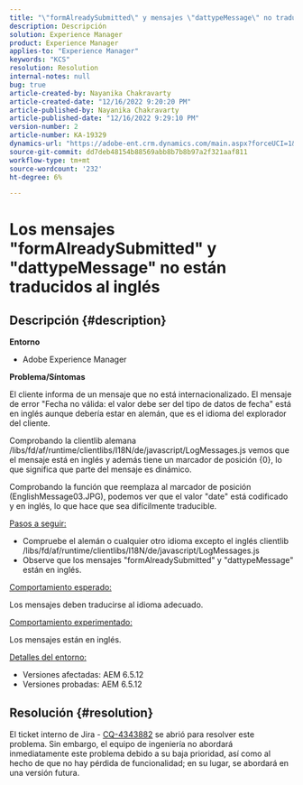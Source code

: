 ```yaml
---
title: "\"formAlreadySubmitted\" y mensajes \"dattypeMessage\" no traducidos del inglés"
description: Descripción
solution: Experience Manager
product: Experience Manager
applies-to: "Experience Manager"
keywords: "KCS"
resolution: Resolution
internal-notes: null
bug: true
article-created-by: Nayanika Chakravarty
article-created-date: "12/16/2022 9:20:20 PM"
article-published-by: Nayanika Chakravarty
article-published-date: "12/16/2022 9:29:10 PM"
version-number: 2
article-number: KA-19329
dynamics-url: "https://adobe-ent.crm.dynamics.com/main.aspx?forceUCI=1&pagetype=entityrecord&etn=knowledgearticle&id=3ef53070-877d-ed11-81ac-6045bd006079"
source-git-commit: dd7deb48154b88569abb8b7b8b97a2f321aaf811
workflow-type: tm+mt
source-wordcount: '232'
ht-degree: 6%

---
```


# Los mensajes &quot;formAlreadySubmitted&quot; y &quot;dattypeMessage&quot; no están traducidos al inglés

## Descripción {#description}


<b>Entorno</b>

- Adobe Experience Manager

<b>Problema/Síntomas</b>

El cliente informa de un mensaje que no está internacionalizado. El mensaje de error &quot;Fecha no válida: el valor debe ser del tipo de datos de fecha&quot; está en inglés aunque debería estar en alemán, que es el idioma del explorador del cliente.

Comprobando la clientlib alemana /libs/fd/af/runtime/clientlibs/I18N/de/javascript/LogMessages.js vemos que el mensaje está en inglés y además tiene un marcador de posición {0}, lo que significa que parte del mensaje es dinámico.

Comprobando la función que reemplaza al marcador de posición (EnglishMessage03.JPG), podemos ver que el valor &quot;date&quot; está codificado y en inglés, lo que hace que sea difícilmente traducible.

<u>Pasos a seguir:</u>

- Compruebe el alemán o cualquier otro idioma excepto el inglés clientlib /libs/fd/af/runtime/clientlibs/I18N/de/javascript/LogMessages.js
- Observe que los mensajes &quot;formAlreadySubmitted&quot; y &quot;dattypeMessage&quot; están en inglés.


<u>Comportamiento esperado:</u>

Los mensajes deben traducirse al idioma adecuado.

<u>Comportamiento experimentado:</u>

Los mensajes están en inglés.

<u>Detalles del entorno:</u>

- Versiones afectadas: AEM 6.5.12
- Versiones probadas: AEM 6.5.12



## Resolución {#resolution}


El ticket interno de Jira - [CQ-4343882](https://jira.corp.adobe.com/browse/CQ-4343882) se abrió para resolver este problema. Sin embargo, el equipo de ingeniería no abordará inmediatamente este problema debido a su baja prioridad, así como al hecho de que no hay pérdida de funcionalidad; en su lugar, se abordará en una versión futura.
